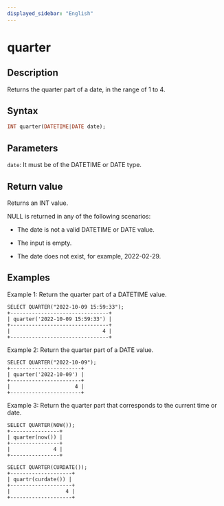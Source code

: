 ```yaml
---
displayed_sidebar: "English"
---
```


# quarter

## Description

Returns the quarter part of a date, in the range of 1 to 4.

## Syntax

```Haskell
INT quarter(DATETIME|DATE date);
```

## Parameters

`date`: It must be of the DATETIME or DATE type.

## Return value

Returns an INT value.

NULL is returned in any of the following scenarios:

- The date is not a valid DATETIME or DATE value.

- The input is empty.

- The date does not exist, for example, 2022-02-29.

## Examples

Example 1: Return the quarter part of a DATETIME value.

```Plain
SELECT QUARTER("2022-10-09 15:59:33");
+--------------------------------+
| quarter('2022-10-09 15:59:33') |
+--------------------------------+
|                              4 |
+--------------------------------+
```

Example 2: Return the quarter part of a DATE value.

```Plain
SELECT QUARTER("2022-10-09");
+-----------------------+
| quarter('2022-10-09') |
+-----------------------+
|                     4 |
+-----------------------+
```

Example 3: Return the quarter part that corresponds to the current time or date.

```Plain
SELECT QUARTER(NOW());
+----------------+
| quarter(now()) |
+----------------+
|              4 |
+----------------+

SELECT QUARTER(CURDATE());
+--------------------+
| quartr(curdate()) |
+--------------------+
|                  4 |
+--------------------+
```
